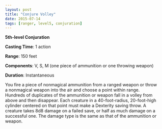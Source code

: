```yaml
---
layout: post
title: "Conjure Volley"
date: 2015-07-14
tags: [ranger, level5, conjuration]
---
```


**5th-level Conjuration**

**Casting Time**: 1 action

**Range**: 150 feet

**Components**: V, S, M (one piece of ammunition or one throwing weapon)

**Duration**: Instantaneous

You fire a piece of nonmagical ammunition from a ranged weapon or throw a nonmagical weapon into the air and choose a point within range. Hundreds of duplicates of the ammunition or weapon fall in a volley from above and then disappear. Each creature in a 40-foot-radius, 20-foot-high cylinder centered on that point must make a Dexterity saving throw. A creature takes 8d8 damage on a failed save, or half as much damage on a successful one. The damage type is the same as that of the ammunition or weapon.
